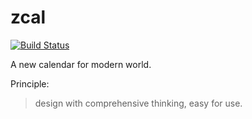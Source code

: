 # zcal

[![Build Status](https://travis-ci.org/tzengyuxio/zcal.svg?branch=master)](https://travis-ci.org/tzengyuxio/zcal)

A new calendar for modern world.

Principle:
> design with comprehensive thinking, easy for use.